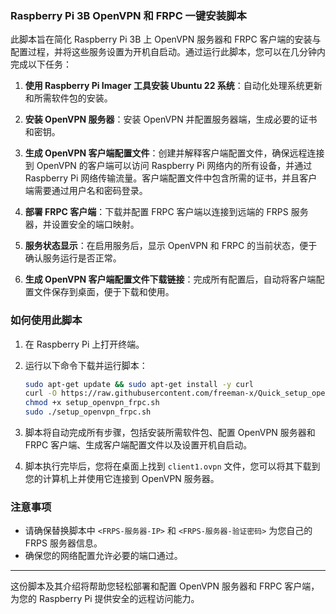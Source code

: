 ### Raspberry Pi 3B OpenVPN 和 FRPC 一键安装脚本

此脚本旨在简化 Raspberry Pi 3B 上 OpenVPN 服务器和 FRPC 客户端的安装与配置过程，并将这些服务设置为开机自启动。通过运行此脚本，您可以在几分钟内完成以下任务：

1. **使用 Raspberry Pi Imager 工具安装 Ubuntu 22 系统**：自动化处理系统更新和所需软件包的安装。
  
2. **安装 OpenVPN 服务器**：安装 OpenVPN 并配置服务器端，生成必要的证书和密钥。

3. **生成 OpenVPN 客户端配置文件**：创建并解释客户端配置文件，确保远程连接到 OpenVPN 的客户端可以访问 Raspberry Pi 网络内的所有设备，并通过 Raspberry Pi 网络传输流量。客户端配置文件中包含所需的证书，并且客户端需要通过用户名和密码登录。

4. **部署 FRPC 客户端**：下载并配置 FRPC 客户端以连接到远端的 FRPS 服务器，并设置安全的端口映射。

5. **服务状态显示**：在启用服务后，显示 OpenVPN 和 FRPC 的当前状态，便于确认服务运行是否正常。

6. **生成 OpenVPN 客户端配置文件下载链接**：完成所有配置后，自动将客户端配置文件保存到桌面，便于下载和使用。

### 如何使用此脚本

1. 在 Raspberry Pi 上打开终端。

2. 运行以下命令下载并运行脚本：

   ```bash
   sudo apt-get update && sudo apt-get install -y curl
   curl -O https://raw.githubusercontent.com/freeman-x/Quick_setup_openvpn-frpc/main/setup_openvpn_frpc.sh
   chmod +x setup_openvpn_frpc.sh
   sudo ./setup_openvpn_frpc.sh


3. 脚本将自动完成所有步骤，包括安装所需软件包、配置 OpenVPN 服务器和 FRPC 客户端、生成客户端配置文件以及设置开机自启动。

4. 脚本执行完毕后，您将在桌面上找到 `client1.ovpn` 文件，您可以将其下载到您的计算机上并使用它连接到 OpenVPN 服务器。

### 注意事项

- 请确保替换脚本中 `<FRPS-服务器-IP>` 和 `<FRPS-服务器-验证密码>` 为您自己的 FRPS 服务器信息。
- 确保您的网络配置允许必要的端口通过。

---

这份脚本及其介绍将帮助您轻松部署和配置 OpenVPN 服务器和 FRPC 客户端，为您的 Raspberry Pi 提供安全的远程访问能力。
